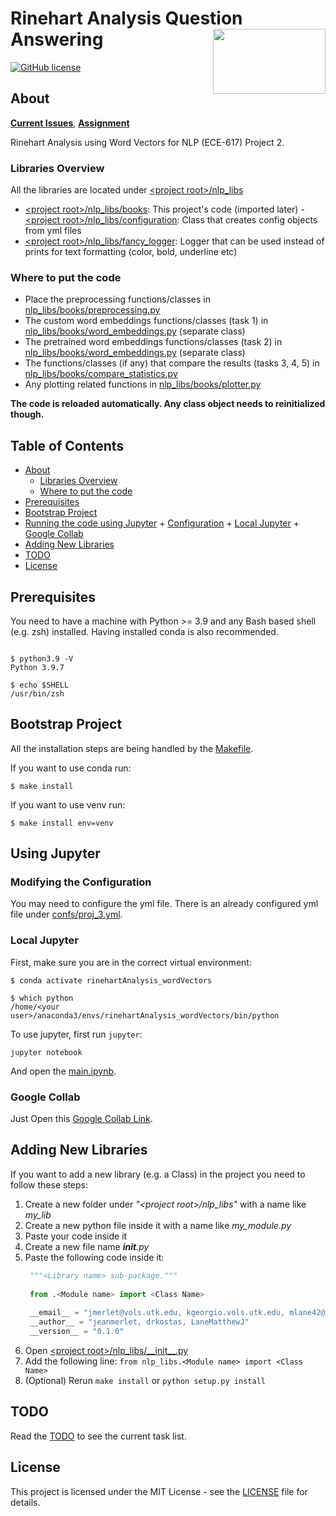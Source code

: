# Rinehart Analysis Question Answering<img src='https://avatars.githubusercontent.com/u/90112108' align='right' width='180' height='104'>
[![GitHub license](https://img.shields.io/badge/license-MIT-blue.svg)](https://raw.githubusercontent.com/NLPaladins/rinehartAnalysis_questionAnswering/master/LICENSE)

## About  <a name = "about"></a>
**[Current Issues](https://github.com/NLPaladins/rinehartAnalysis_questionAnswering/issues)**, **[Assignment](https://utk.instructure.com/courses/127299/assignments/1080458)**

Rinehart Analysis using Word Vectors for NLP (ECE-617) Project 2.

### Libraries Overview <a name = "lib_overview"></a>

All the libraries are located under [\<project root\>/nlp_libs](https://github.com/NLPaladins/rinehartAnalysis_questionAnswering/nlp_libs)
- [\<project root\>/nlp_libs/books](https://github.com/NLPaladins/rinehartAnalysis_questionAnswering/nlp_libs/books): This project's code (imported later)
-[\<project root\>/nlp_libs/configuration](https://github.com/NLPaladins/rinehartAnalysis_questionAnswering/nlp_libs/configuration): Class that creates config objects from yml files
- [\<project root\>/nlp_libs/fancy_logger](https://github.com/NLPaladins/rinehartAnalysis_questionAnswering/nlp_libs/fancy_logger): Logger that can be used instead of prints for text formatting (color, bold, underline etc)

### Where to put the code  <a name = "#putcode"></a>
- Place the preprocessing functions/classes in [nlp_libs/books/preprocessing.py](https://github.com/NLPaladins/rinehartAnalysis_questionAnswering/nlp_libs/books/preprocessing.py)
- The custom word embeddings functions/classes (task 1) in [nlp_libs/books/word_embeddings.py](https://github.com/NLPaladins/rinehartAnalysis_questionAnswering/nlp_libs/books/word_embeddings.py) (separate class)
- The pretrained word embeddings functions/classes (task 2) in [nlp_libs/books/word_embeddings.py](https://github.com/NLPaladins/rinehartAnalysis_questionAnswering/nlp_libs/books/word_embeddings.py) (separate class)
- The functions/classes (if any) that compare the results (tasks 3, 4, 5) in [nlp_libs/books/compare_statistics.py](https://github.com/NLPaladins/rinehartAnalysis_questionAnswering/nlp_libs/books/compare_statistics.py)
- Any plotting related functions in [nlp_libs/books/plotter.py](https://github.com/NLPaladins/rinehartAnalysis_questionAnswering/nlp_libs/books/plotter.py)

**The code is reloaded automatically. Any class object needs to reinitialized though.** 

## Table of Contents

+ [About](#about)
  + [Libraries Overview](#lib_overview)
  + [Where to put the code](#putcode)
+ [Prerequisites](#prerequisites)
+ [Bootstrap Project](#bootstrap)
+ [Running the code using Jupyter](#jupyter)
      + [Configuration](#configuration)
      + [Local Jupyter](#local_jupyter)
      + [Google Collab](#google_collab)
+ [Adding New Libraries](#adding_libs) 
+ [TODO](#todo)
+ [License](#license)

## Prerequisites <a name = "prerequisites"></a>

You need to have a machine with Python >= 3.9 and any Bash based shell (e.g. zsh) installed.
Having installed conda is also recommended.

```Shell

$ python3.9 -V
Python 3.9.7

$ echo $SHELL
/usr/bin/zsh

```

## Bootstrap Project <a name = "bootstrap"></a>

All the installation steps are being handled by the [Makefile](Makefile).

If you want to use conda run:
```Shell
$ make install
```

If you want to use venv run:
```Shell
$ make install env=venv
```


## Using Jupyter <a name = "jupyter"></a>

### Modifying the Configuration <a name = "configuration"></a>

You may need to configure the yml file. There is an already configured yml file 
under [confs/proj_3.yml](confs/proj_3.yml).

### Local Jupyter <a name = "local_jupyter"></a>

First, make sure you are in the correct virtual environment:

```Shell
$ conda activate rinehartAnalysis_wordVectors

$ which python
/home/<your user>/anaconda3/envs/rinehartAnalysis_wordVectors/bin/python
```

To use jupyter, first run `jupyter`:

```shell
jupyter notebook
```
And open the [main.ipynb](main.ipynb).

### Google Collab <a name = "google_collab"></a>

Just Open this [Google Collab Link](https://colab.research.google.com/github/NLPaladins/rinehartAnalysis_questionAnswering/blob/main/main.ipynb).

## Adding New Libraries <a name = "adding_libs"></a>

If you want to add a new library (e.g. a Class) in the project you need to follow these steps:
1. Create a new folder under *"\<project root>/nlp_libs"* with a name like *my_lib*
2. Create a new python file inside it with a name like *my_module.py*
3. Paste your code inside it
4. Create a new file name *__init__.py*
5. Paste the following code inside it:
   ```python
    """<Library name> sub-package."""
    
    from .<Module name> import <Class Name>
    
    __email__ = "jmerlet@vols.utk.edu, kgeorgio.vols.utk.edu, mlane42@vols.utk.edu"
    __author__ = "jeanmerlet, drkostas, LaneMatthewJ"
    __version__ = "0.1.0"
    ```
6. Open [\<project root>/nlp_libs/\_\_init\_\_.py](nlp_libs/__init__.py)
7. Add the following line: ```from nlp_libs.<Module name> import <Class Name>```
8. (Optional) Rerun `make install` or `python setup.py install` 

## TODO <a name = "todo"></a>

Read the [TODO](TODO.md) to see the current task list.

## License <a name = "license"></a>

This project is licensed under the MIT License - see the [LICENSE](LICENSE) file for details.


